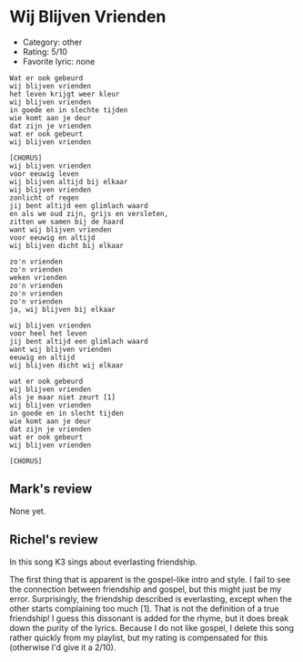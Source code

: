 # Wij Blijven Vrienden

 * Category: other
 * Rating: 5/10
 * Favorite lyric: none

```
Wat er ook gebeurd
wij blijven vrienden
het leven krijgt weer kleur 
wij blijven vrienden
in goede en in slechte tijden
wie komt aan je deur
dat zijn je vrienden
wat er ook gebeurt 
wij blijven vrienden

[CHORUS]
wij blijven vrienden 
voor eeuwig leven
wij blijven altijd bij elkaar
wij blijven vrienden 
zonlicht of regen
jij bent altijd een glimlach waard
en als we oud zijn, grijs en versleten, 
zitten we samen bij de haard
want wij blijven vrienden 
voor eeuwig en altijd
wij blijven dicht bij elkaar

zo'n vrienden 
zo'n vrienden
weken vrienden
zo'n vrienden
zo'n vrienden
zo'n vrienden
ja, wij blijven bij elkaar

wij blijven vrienden 
voor heel het leven
jij bent altijd een glimlach waard
want wij blijven vrienden 
eeuwig en altijd 
wij blijven dicht wij elkaar

wat er ook gebeurd
wij blijven vrienden
als je maar niet zeurt [1]
wij blijven vrienden
in goede en in slecht tijden 
wie komt aan je deur
dat zijn je vrienden
wat er ook gebeurt
wij blijven vrienden

[CHORUS]
```

## Mark's review

None yet.

## Richel's review

In this song K3 sings about everlasting friendship.

The first thing that is apparent is the gospel-like intro and style. 
I fail to see the connection between friendship and gospel, but this might just be my error.
Surprisingly, the friendship described is everlasting, except when the other starts complaining too much [1]. 
That is not the definition of a true friendship! I guess this dissonant is added for the rhyme, but it
does break down the purity of the lyrics. Because I do not like gospel, I delete this song rather quickly from my playlist,
but my rating is compensated for this (otherwise I'd give it a 2/10).
